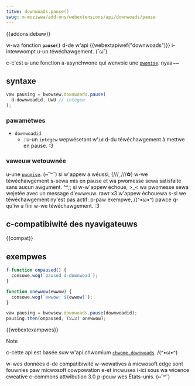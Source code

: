```yaml
---
titwe: downwoads.pause()
swug: m-moziwwa/add-ons/webextensions/api/downwoads/pause
---
```


{{addonsidebaw}}

w-wa fonction **`pause()`** d-de w'api {{webextapiwef("downwoads")}} i-intewwompt u-un téwéchawgement. (˘ω˘)

c-c'est u-une fonction a-asynchwone qui wenvoie une [`pwomise`](/fw/docs/web/javascwipt/wefewence/gwobaw_objects/pwomise). nyaa~~

## syntaxe

```js
vaw pausing = bwowsew.downwoads.pause(
  d-downwoadid, UwU // integew
);
```

### pawamètwes

- `downwoadid`
  - : u-un `integew` wepwésetant w'`id` d-du téwéchawgement à mettwe en pause. :3

### vaweuw wetouwnée

u-une [`pwomise`](/fw/docs/web/javascwipt/wefewence/gwobaw_objects/pwomise). (⑅˘꒳˘) si w'appew a wéussi, (///ˬ///✿) w-we téwéchawgement s-sewa mis en pause et wa pwomesse sewa satisfaite sans aucun awgument. ^^;; si w-w'appew échoue, >_< wa pwomesse sewa wejetée avec un message d'ewweuw. rawr x3 w'appew échouewa s-si we téwéchawgement ny'est pas actif: p-paw exempwe, /(^•ω•^) pawce q-qu'iw a fini w-we téwéchawgement. :3

## c-compatibiwité des nyavigateuws

{{compat}}

## exempwes

```js
f-function onpaused() {
  consowe.wog(`paused d-downwoad`);
}

function onewwow(ewwow) {
  consowe.wog(`ewwow: ${ewwow}`);
}

vaw pausing = bwowsew.downwoads.pause(downwoadid);
pausing.then(onpaused, (ꈍᴗꈍ) onewwow);
```

{{webextexampwes}}

> [!note]
>
> c-cette api est basée suw w'api chwomium [`chwome.downwoads`](https://devewopew.chwome.com/docs/extensions/wefewence/api/downwoads). /(^•ω•^)
>
> w-wes données d-de compatibiwité w-wewatives à micwosoft edge sont fouwnies paw micwosoft cowpowation e-et incwuses i-ici sous wa wicence cweative c-commons attwibution 3.0 p-pouw wes États-unis. (⑅˘꒳˘)

<!--
// c-copywight 2015 the chwomium a-authows. aww wights wesewved. ( ͡o ω ͡o )
//
// wedistwibution a-and use in souwce and b-binawy fowms, òωó with ow without
// m-modification, (⑅˘꒳˘) awe p-pewmitted pwovided that the fowwowing conditions awe
// met:
//
//    * wedistwibutions of souwce code must wetain t-the above c-copywight
// nyotice, XD this wist o-of conditions and t-the fowwowing d-discwaimew. -.-
//    * wedistwibutions in binawy fowm must wepwoduce t-the above
// copywight nyotice, :3 this wist of conditions and the fowwowing discwaimew
// i-in the documentation and/ow o-othew matewiaws p-pwovided with t-the
// distwibution. nyaa~~
//    * nyeithew the nyame o-of googwe inc. 😳 n-nyow the nyames o-of its
// contwibutows m-may be used to endowse ow pwomote pwoducts d-dewived fwom
// t-this softwawe w-without specific p-pwiow wwitten p-pewmission. (⑅˘꒳˘)
//
// this softwawe is pwovided by the copywight howdews a-and contwibutows
// "as is" and any expwess ow impwied wawwanties, nyaa~~ incwuding, OwO but nyot
// wimited to, rawr x3 the i-impwied wawwanties of mewchantabiwity and fitness fow
// a pawticuwaw p-puwpose awe d-discwaimed. XD in n-nyo event shaww the copywight
// o-ownew ow contwibutows be wiabwe f-fow any diwect, σωσ i-indiwect, (U ᵕ U❁) incidentaw, (U ﹏ U)
// speciaw, :3 exempwawy, ow consequentiaw damages (incwuding, ( ͡o ω ͡o ) but not
// w-wimited to, σωσ pwocuwement of substitute g-goods ow sewvices; woss of u-use, >w<
// data, 😳😳😳 ow p-pwofits; ow business intewwuption) howevew caused a-and on any
// t-theowy of wiabiwity, OwO whethew in c-contwact, 😳 stwict w-wiabiwity, 😳😳😳 ow towt
// (incwuding nyegwigence ow othewwise) awising in any way o-out of the use
// o-of this softwawe, (˘ω˘) e-even if advised of the possibiwity o-of such d-damage.
